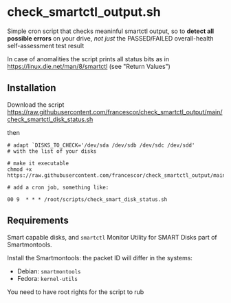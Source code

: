# check_smartctl_output.sh

Simple cron script that checks meaninful smartctl output, so to **detect all possible errors** on your drive, *not just* the PASSED/FAILED overall-health self-assessment test result

In case of anomalities the script prints all status bits as in https://linux.die.net/man/8/smartctl (see "Return Values")

## Installation

Download the script https://raw.githubusercontent.com/francescor/check_smartctl_output/main/check_smartctl_disk_status.sh

then

```
# adapt `DISKS_TO_CHECK='/dev/sda /dev/sdb /dev/sdc /dev/sdd'
# with the list of your disks

# make it executable
chmod +x https://raw.githubusercontent.com/francescor/check_smartctl_output/main/check_smartctl_disk_status.sh

# add a cron job, something like:

00 9  * * * /root/scripts/check_smart_disk_status.sh
```

## Requirements 

Smart capable disks, and `smartctl` Monitor Utility for SMART Disks part of Smartmontools. 

Install the Smartmontools: the packet ID will differ in the systems:

*    Debian: `smartmontools`
*    Fedora: `kernel-utils`

You need to have root rights for the script to rub
